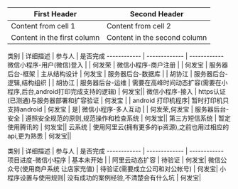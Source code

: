First Header | Second Header
------------ | -------------
Content from cell 1 | Content from cell 2
Content in the first column | Content in the second column






 类别 | 详细描述 |  参与人    | 是否完成
 ------------ | ------------- | ------------
 微信小程序-用户(微信)登入 |   | 何发荣  |
 微信小程序-商户注册 |   | 何发宝  |
 服务器后台-框架 | 主从结构设计  | 何发宝  |
 服务器后台-数据库 |   | 胡协江 |
 服务器后台-逻辑,结构组织 |   | 胡协江 |
 服务器后台-运维 | 需要在高峰时间动态扩容(需要在小程序,后台,android打印完成支持的逻辑)  | 何发宝||
 微信小程序-接入 | https认证(已测通)与服务器部署和扩容验证  | 何发宝  |  |
 android 打印机程序| 暂时打印机只支持android | 何发宝 | 是|
 微信小程序-多人互动 |   | 何发荣,何发宝  |
 服务器后台-安全 | 遵照安全规范的原则,规范操作和检查系统  | 何发宝||
 第三方短信系统 |  暂定使用腾讯的 | 何发宝||
 云系统 |  使用阿里云(拥有更多的ip资源),之前也用过相应的api,更为熟悉 | 何发宝||


 
 





 类别 | 详细描述 | 参与人 | 是否完成
 ------------ | ------------- | ------------
 项目进度-微信小程序 |  基本未开始  |  |
 阿里云动态扩容 | 待验证  |  何发宝|
 微信公众号(使用商户系统  让店家充值) | 待验证(需要成立公司和对公帐号)  | 何发宝|
 小程序设置与使用规则| 没有成功的案例经验,不清楚会有什么坑 | 何发宝|
